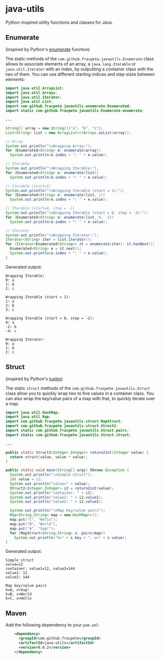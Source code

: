 # java-utils
Python-inspired utility functions and classes for Java.

## Enumerate

(inspired by Python's [enumerate](https://docs.python.org/3.5/library/functions.html#enumerate) function)


The static methods of the `com.github.fracpete.javautils.Enumerate` class allows 
to associate elements of an array, a `java.lang.Iterable` or `java.util.Iterator` with
an index, by outputting a container class with the two of them. You can use
different starting indices and step sizes between elements: 

```java
import java.util.ArrayList;
import java.util.Arrays;
import java.util.Iterator;
import java.util.List;
import com.github.fracpete.javautils.enumerate.Enumerated;
import static com.github.fracpete.javautils.Enumerate.enumerate;

...

String[] array = new String[]{"a", "b", "c"};
List<String> list = new ArrayList<>(Arrays.asList(array));

// Array
System.out.println("\nWrapping Array:");
for (Enumerated<String> e: enumerate(array))
  System.out.println(e.index + ": " + e.value);

// Iterable
System.out.println("\nWrapping Iterable:");
for (Enumerated<String> e: enumerate(list))
  System.out.println(e.index + ": " + e.value);

// Iterable (start=1)
System.out.println("\nWrapping Iterable (start = 1):");
for (Enumerated<String> e: enumerate(list, 1))
  System.out.println(e.index + ": " + e.value);

// Iterable (start=0, step = -1)
System.out.println("\nWrapping Iterable (start = 0, step = -2):");
for (Enumerated<String> e: enumerate(list, 0, -2))
  System.out.println(e.index + ": " + e.value);

// Iterator
System.out.println("\nWrapping Iterator:");
Iterator<String> iter = list.iterator();
for (Iterator<Enumerated<String>> it = enumerate(iter); it.hasNext(); ) {
  Enumerated<String> e = it.next();
  System.out.println(e.index + ": " + e.value);
}
```

Generated output:

```
Wrapping Iterable:
0: a
1: b
2: c

Wrapping Iterable (start = 1):
1: a
2: b
3: c

Wrapping Iterable (start = 0, step = -2):
0: a
-2: b
-4: c

Wrapping Iterator:
0: a
1: b
2: c
```

## Struct

(inspired by Python's [tuples](https://docs.python.org/3.5/library/functions.html#func-tuple))

The static `struct` methods of the `com.github.fracpete.javautils.Struct` class
allow you to quickly wrap two to five values in a container class. 
You can also wrap the key/value pairs of a map with that, to quickly iterate
over a map.

```java
import java.util.HashMap;
import java.util.Map;
import com.github.fracpete.javautils.struct.MapStruct;
import com.github.fracpete.javautils.struct.Struct2;
import static com.github.fracpete.javautils.Struct.pairs;
import static com.github.fracpete.javautils.Struct.struct;

...

public static Struct2<Integer,Integer> return2int(Integer value) {
  return struct(value, value * value);
}

public static void main(String[] args) throws Exception {
  System.out.println("\nSimple struct");
  int value = 12;
  System.out.println("value=" + value);
  Struct2<Integer,Integer> i2 = return2int(value);
  System.out.println("container: " + i2);
  System.out.println("value1: " + i2.value1);
  System.out.println("value2: " + i2.value2);

  System.out.println("\nMap key/value pairs");
  Map<String,String> map = new HashMap<>();
  map.put("C", "Hello");
  map.put("B", "World");
  map.put("A", "Sup!");
  for (MapStruct<String,String> s: pairs(map))
    System.out.println("k=" + s.key + ", v=" + s.value);
}
```

Generated output:

```
Simple struct
value=12
container: value1=12, value2=144
value1: 12
value2: 144

Map key/value pairs
k=A, v=Sup!
k=B, v=World
k=C, v=Hello
```


## Maven

Add the following dependency to your `pom.xml`:
```xml
    <dependency>
      <groupId>com.github.fracpete</groupId>
      <artifactId>java-utils</artifactId>
      <version>0.0.2</version>
    </dependency>
```
